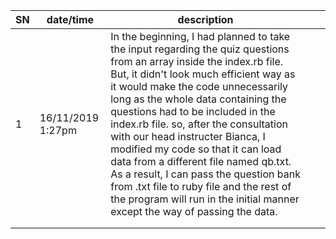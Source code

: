 | SN | date/time         | description                                                                                                                                                                                                                                                                                                                                                                                                                                                                                                                                                                                                            |   |   |
|----|-------------------|------------------------------------------------------------------------------------------------------------------------------------------------------------------------------------------------------------------------------------------------------------------------------------------------------------------------------------------------------------------------------------------------------------------------------------------------------------------------------------------------------------------------------------------------------------------------------------------------------------------------|---|---|
| 1  | 16/11/2019 1:27pm | In the beginning, I had planned to take the input regarding the quiz questions  from an array inside the index.rb file. But, it didn't look much efficient way as it would make the code unnecessarily long as the whole data containing the  questions had to be included in the index.rb file. so, after the consultation  with our head instructer Bianca, I modified my code so that it can load data  from a different file named qb.txt. As a result, I can pass the question bank from .txt file to ruby file and the rest of the program will run in the initial  manner except the way of passing the data.   |   |   |
|    |                   |                                                                                                                                                                                                                                                                                                                                                                                                                                                                                                                                                                                                                        |   |   |
|    |                   |                                                                                                                                                                                                                                                                                                                                                                                                                                                                                                                                                                                                                        |   |   |